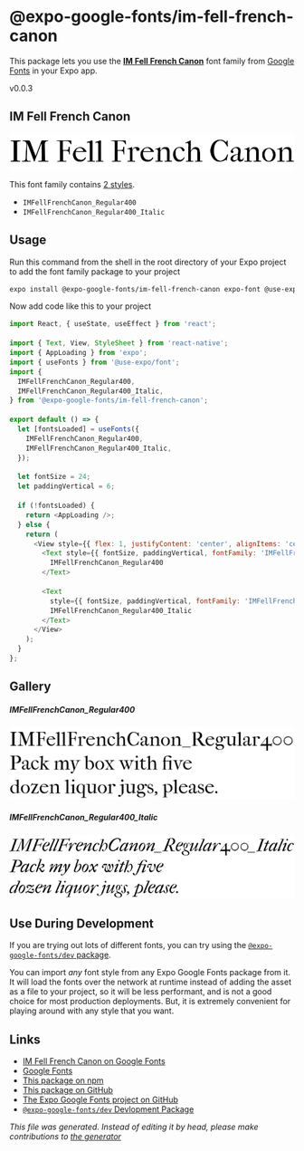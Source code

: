 # @expo-google-fonts/im-fell-french-canon

This package lets you use the [**IM Fell French Canon**](https://fonts.google.com/specimen/IM+Fell+French+Canon) font family from [Google Fonts](https://fonts.google.com/) in your Expo app.

v0.0.3

## IM Fell French Canon

![IM Fell French Canon](./font-family.png)

This font family contains [2 styles](#gallery).

- `IMFellFrenchCanon_Regular400`
- `IMFellFrenchCanon_Regular400_Italic`

## Usage

Run this command from the shell in the root directory of your Expo project to add the font family package to your project
```sh
expo install @expo-google-fonts/im-fell-french-canon expo-font @use-expo/font
```

Now add code like this to your project
```js
import React, { useState, useEffect } from 'react';

import { Text, View, StyleSheet } from 'react-native';
import { AppLoading } from 'expo';
import { useFonts } from '@use-expo/font';
import {
  IMFellFrenchCanon_Regular400,
  IMFellFrenchCanon_Regular400_Italic,
} from '@expo-google-fonts/im-fell-french-canon';

export default () => {
  let [fontsLoaded] = useFonts({
    IMFellFrenchCanon_Regular400,
    IMFellFrenchCanon_Regular400_Italic,
  });

  let fontSize = 24;
  let paddingVertical = 6;

  if (!fontsLoaded) {
    return <AppLoading />;
  } else {
    return (
      <View style={{ flex: 1, justifyContent: 'center', alignItems: 'center' }}>
        <Text style={{ fontSize, paddingVertical, fontFamily: 'IMFellFrenchCanon_Regular400' }}>
          IMFellFrenchCanon_Regular400
        </Text>

        <Text
          style={{ fontSize, paddingVertical, fontFamily: 'IMFellFrenchCanon_Regular400_Italic' }}>
          IMFellFrenchCanon_Regular400_Italic
        </Text>
      </View>
    );
  }
};

```

## Gallery

##### IMFellFrenchCanon_Regular400
![IMFellFrenchCanon_Regular400](./3a31b3ab35a73617ff634ad3017bc55e23ceb3daa2bf23c00c25afa3331aade8.ttf.png)

##### IMFellFrenchCanon_Regular400_Italic
![IMFellFrenchCanon_Regular400_Italic](./54332a8adf4fa4b9bd5ba4553b7f66a4e8c5ffb07d61701dbfee60bfac4394a4.ttf.png)


## Use During Development

If you are trying out lots of different fonts, you can try using the [`@expo-google-fonts/dev` package](https://www.npmjs.com/package/@expo-google-fonts/dev).

You can import *any* font style from any Expo Google Fonts package from it. It will load the fonts
over the network at runtime instead of adding the asset as a file to your project, so it will be 
less performant, and is not a good choice for most production deployments. But, it is extremely convenient
for playing around with any style that you want.

## Links

- [IM Fell French Canon on Google Fonts](https://fonts.google.com/specimen/IM+Fell+French+Canon)
- [Google Fonts](https://fonts.google.com/)
- [This package on npm](https://www.npmjs.com/package/@expo-google-fonts/im-fell-french-canon)
- [This package on GitHub](https://github.com/expo/google-fonts/tree/master/font-packages/im-fell-french-canon)
- [The Expo Google Fonts project on GitHub](https://github.com/expo/google-fonts)
- [`@expo-google-fonts/dev` Devlopment Package](https://github.com/expo/google-fonts/tree/master/font-packages/dev)


*This file was generated. Instead of editing it by head, please make contributions to [the generator](https://github.com/expo/google-fonts/tree/master/packages/generator)*
